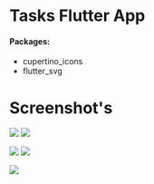 # Tasks Flutter App

#### Packages:
- cupertino_icons
- flutter_svg

# Screenshot's 

![](Screenshot/Screenshot_2021-12-23-03-44-38.png)
![](Screenshot/Screenshot_2021-12-23-03-44-51.png)

![](Screenshot/Screenshot_2021-12-23-03-44-55.png)
![](Screenshot/Screenshot_2021-12-23-03-45-00.png)

![](Screenshot/Screenshot_2021-12-23-03-45-16.png)
